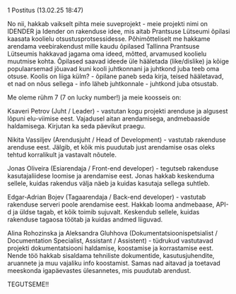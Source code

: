 1 Postitus (13.02.25 18:47)

No nii, hakkab vaikselt pihta meie suveprojekt - meie projekti nimi on IDENDER ja Idender on rakenduse idee, mis aitab Prantsuse Lütseumi õpilasi kaasata koolielu otsustusprotsessidesse.
Põhimõtteliselt me hakkame arendama veebirakendust mille kaudu õpilased Tallinna Prantsuse Lütseumis hakkavad jagama oma ideed, mõtted, arvamused koolielu muutmise kohta. Õpilased saavad ideede üle hääletada (like/dislike) ja kõige populaarsemad jõuavad kuni kooli juhtkonnani ja juhtkond juba teeb oma otsuse.  Koolis on liiga külm? - õpilane paneb seda kirja, teised hääletavad, et nad on nõus sellega - info läheb juhtkonnale - juhtkond juba otsustab. 

Me oleme rühm 7 (7 on lucky number!) ja meie koosseis on:

Ksaveri Petrov (Juht / Leader) - vastutan kogu projekti arenduse ja algusest lõpuni elu-viimise eest. Vajadusel aitan arendamisega, andmebaaside haldamisega. Kirjutan ka seda päevikut praegu. 

Nikita Vassiljev (Arendusjuht / Head of Development) - vastutab rakenduse arenduse eest. Jälgib, et kõik mis puudutab just arendamise osas oleks tehtud korralikult ja vastavalt nõutele. 

Jonas Oliveira (Esiarendaja / Front-end developer) - tegutseb rakenduse kasutajaliidese loomise ja arendamise eest. Jonas hakkab keskenduma sellele, kuidas rakendus välja näeb ja kuidas kasutaja sellega suhtleb. 

Edgar-Adrian Bojev (Tagaarendaja / Back-end developer) - vastutab rakenduse serveri poole arendamise eest. Hakkab looma andmebaase, API-d ja üldse tagab, et kõik toimib sujuvalt. Keskendub sellele, kuidas rakenduse tagaosa töötab ja kuidas andmed liiguvad.

Alina Rohozinska ja Aleksandra Gluhhova (Dokumentatsioonispetsialist / Documentation Specialist, Assistant / Assistent) - tüdrukud vastutavad projekti dokumentatsiooni haldamise, koostamise ja korrastamise eest. Nende töö hakkab sisaldama tehniliste dokumentide, kasutusjuhendite, aruannete ja muu vajaliku info koostamist. Samas nad aitavad ja toetavad meeskonda igapäevastes ülesannetes, mis puudutab arendust. 

TEGUTSEME!!
